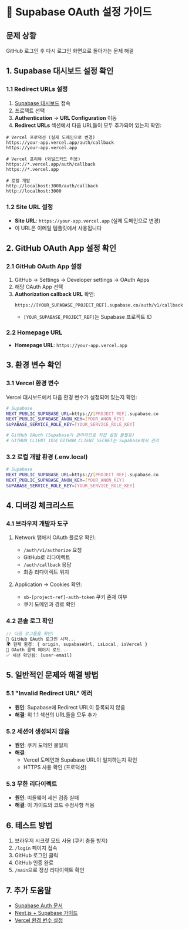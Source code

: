 # 🔐 Supabase OAuth 설정 가이드

## 문제 상황
GitHub 로그인 후 다시 로그인 화면으로 돌아가는 문제 해결

## 1. Supabase 대시보드 설정 확인

### 1.1 Redirect URLs 설정
1. [Supabase 대시보드](https://app.supabase.com) 접속
2. 프로젝트 선택
3. **Authentication** → **URL Configuration** 이동
4. **Redirect URLs** 섹션에서 다음 URL들이 모두 추가되어 있는지 확인:

```
# Vercel 프로덕션 (실제 도메인으로 변경)
https://your-app.vercel.app/auth/callback
https://your-app.vercel.app

# Vercel 프리뷰 (와일드카드 허용)
https://*.vercel.app/auth/callback
https://*.vercel.app

# 로컬 개발
http://localhost:3000/auth/callback
http://localhost:3000
```

### 1.2 Site URL 설정
- **Site URL**: `https://your-app.vercel.app` (실제 도메인으로 변경)
- 이 URL은 이메일 템플릿에서 사용됩니다

## 2. GitHub OAuth App 설정 확인

### 2.1 GitHub OAuth App 설정
1. GitHub → Settings → Developer settings → OAuth Apps
2. 해당 OAuth App 선택
3. **Authorization callback URL** 확인:
   ```
   https://[YOUR_SUPABASE_PROJECT_REF].supabase.co/auth/v1/callback
   ```
   - `[YOUR_SUPABASE_PROJECT_REF]`는 Supabase 프로젝트 ID

### 2.2 Homepage URL
- **Homepage URL**: `https://your-app.vercel.app`

## 3. 환경 변수 확인

### 3.1 Vercel 환경 변수
Vercel 대시보드에서 다음 환경 변수가 설정되어 있는지 확인:

```bash
# Supabase
NEXT_PUBLIC_SUPABASE_URL=https://[PROJECT_REF].supabase.co
NEXT_PUBLIC_SUPABASE_ANON_KEY=[YOUR_ANON_KEY]
SUPABASE_SERVICE_ROLE_KEY=[YOUR_SERVICE_ROLE_KEY]

# GitHub OAuth (Supabase가 관리하므로 직접 설정 불필요)
# GITHUB_CLIENT_ID와 GITHUB_CLIENT_SECRET는 Supabase에서 관리
```

### 3.2 로컬 개발 환경 (.env.local)
```bash
# Supabase
NEXT_PUBLIC_SUPABASE_URL=https://[PROJECT_REF].supabase.co
NEXT_PUBLIC_SUPABASE_ANON_KEY=[YOUR_ANON_KEY]
SUPABASE_SERVICE_ROLE_KEY=[YOUR_SERVICE_ROLE_KEY]
```

## 4. 디버깅 체크리스트

### 4.1 브라우저 개발자 도구
1. Network 탭에서 OAuth 플로우 확인:
   - `/auth/v1/authorize` 요청
   - GitHub로 리다이렉트
   - `/auth/callback` 응답
   - 최종 리다이렉트 위치

2. Application → Cookies 확인:
   - `sb-[project-ref]-auth-token` 쿠키 존재 여부
   - 쿠키 도메인과 경로 확인

### 4.2 콘솔 로그 확인
```javascript
// 다음 로그들을 확인:
🔐 GitHub OAuth 로그인 시작...
🌍 현재 환경: { origin, supabaseUrl, isLocal, isVercel }
🔐 OAuth 콜백 페이지 로드...
✅ 세션 확인됨: [user-email]
```

## 5. 일반적인 문제와 해결 방법

### 5.1 "Invalid Redirect URL" 에러
- **원인**: Supabase에 Redirect URL이 등록되지 않음
- **해결**: 위 1.1 섹션의 URL들을 모두 추가

### 5.2 세션이 생성되지 않음
- **원인**: 쿠키 도메인 불일치
- **해결**: 
  - Vercel 도메인과 Supabase URL이 일치하는지 확인
  - HTTPS 사용 확인 (프로덕션)

### 5.3 무한 리다이렉트
- **원인**: 미들웨어 세션 검증 실패
- **해결**: 이 가이드의 코드 수정사항 적용

## 6. 테스트 방법

1. 브라우저 시크릿 모드 사용 (쿠키 충돌 방지)
2. `/login` 페이지 접속
3. GitHub 로그인 클릭
4. GitHub 인증 완료
5. `/main`으로 정상 리다이렉트 확인

## 7. 추가 도움말

- [Supabase Auth 문서](https://supabase.com/docs/guides/auth)
- [Next.js + Supabase 가이드](https://supabase.com/docs/guides/auth/auth-helpers/nextjs)
- [Vercel 환경 변수 설정](https://vercel.com/docs/environment-variables)